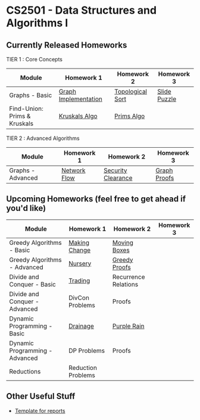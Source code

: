 CS2501 - Data Structures and Algorithms I
===============================

<a name="introduction"></a>Currently Released Homeworks
--------------------------------------- 

TIER 1 : Core Concepts

| Module | Homework 1 | Homework 2 | Homework 3 |
|--------------|------------------|------------------|------------------|
| Graphs - Basic  | <a href="./graphs-basic/graphs-basic-01.pdf">Graph Implementation</a> | <a href="./graphs-basic/tasks.pdf">Topological Sort</a> | <a href="./graphs-basic/slidepuzzle.pdf">Slide Puzzle</a> |
| Find-Union: Prims & Kruskals | <a href="./find-union/kruskals.pdf">Kruskals Algo | <a href="./find-union/prims.pdf">Prims Algo</a> | |

TIER 2 : Advanced Algorithms

| Module | Homework 1 | Homework 2 | Homework 3 |
|--------------|------------------|------------------|------------------|
| Graphs - Advanced | <a href="./graphs-advanced/scheduling.pdf">Network Flow</a> | <a href="./graphs-advanced/securityClearance.pdf">Security Clearance</a> | <a href="./graphs-advanced/graphProofs.pdf">Graph Proofs</a> |





<a name="other"></a>Upcoming Homeworks (feel free to get ahead if you'd like)
---------------------------------------

| Module | Homework 1 | Homework 2 | Homework 3 | 
|--------------|------------------|------------------|------------------| 
| Greedy Algorithms - Basic  | <a href="./greedy-basic/makingChange.pdf">Making Change</a> | <a href="./greedy-basic/movingBoxes.pdf">Moving Boxes</a> | |
| Greedy Algorithms - Advanced | <a href="./greedy-advanced/daycare.pdf">Nursery</a> | <a href="./greedy-advanced/greedyProofs.pdf">Greedy Proofs</a> | |
| Divide and Conquer - Basic  | <a href="./divideconq-basic/trading.pdf">Trading</a> | Recurrence Relations | |
| Divide and Conquer - Advanced  | DivCon Problems | Proofs | | 
| Dynamic Programming - Basic  | <a href="./dynamic-basic/drainage.pdf">Drainage</a> | <a href="./dynamic-basic/purplerain.pdf">Purple Rain</a> | | 
| Dynamic Programming - Advanced | DP Problems | Proofs | |
| Reductions  | Reduction Problems | | |

<a name="other"></a>Other Useful Stuff
---------------------------------------

- [Template for reports](./WordPaperTemplate.zip) 
